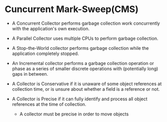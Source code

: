 # Cuncurrent Mark-Sweep(CMS)

- A Concurrent Collector performs garbage collection work concurrently with the
  application's own execution.

- A Parallel Collector uses multiple CPUs to perform garbage collection.

- A Stop-the-World collector performs garbage collection while the application
  completely stopped.

- An Incremental collector performs a garbage collection operation or phase as a
  series of smaller discrete operations with (potentially long) gaps in between.

- A Collector is Conservative if it is unaware of some object references at
  collection time, or is unsure about whether a field is a reference or not.

- A Collector is Precise if it can fully identify and process all object
  references at the time of collection.
  - A collector must be precise in order to move objects
